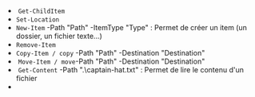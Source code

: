 -  `Get-ChildItem`
- `Set-Location`
- `New-Item` -Path "Path" -ItemType "Type" : Permet de créer un item (un dossier, un fichier texte...)
- `Remove-Item`
- `Copy-Item / copy` -Path "Path" -Destination "Destination"
-  `Move-Item / move`-Path "Path" -Destination "Destination"
-  `Get-Content` -Path ".\captain-hat.txt" : Permet de lire le contenu d'un fichier
- 
